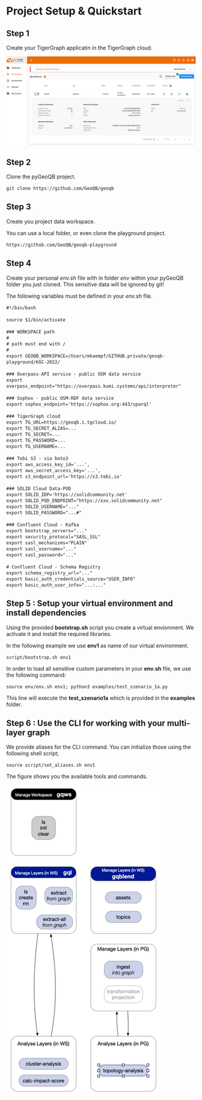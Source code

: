 # Project Setup & Quickstart

## Step 1
Create your TigerGraph applicatin in the TigerGraph cloud.

![img.png](images/quickstart/img01.png)

## Step 2
Clone the pyGeoQB project.

```
git clone https://github.com/GeoQB/geoqb
```

## Step 3
Create you project data workspace. 

You can use a local folder, or even clone the playground project.
```
https://github.com/GeoQB/geoqb-playground
```

## Step 4
Create your personal _env.sh_ file with in folder _env_ within your pyGeoQB folder you just cloned.
This sensitive data will be ignored by git!

The following variables must be defined in your _env.sh_ file.
``` 
#!/bin/bash

source $1/bin/activate

### WORKSPACE path
#
# path must end with /
#
export GEOQB_WORKSPACE=/Users/mkaempf/GITHUB.private/geoqb-playground/KGC-2022/

### Overpass-API service - public OSM data service
export overpass_endpoint="https://overpass.kumi.systems/api/interpreter"

### Sophox - public OSM-RDF data service
export sophox_endpoint='https://sophox.org:443/sparql'

### TigerGraph cloud
export TG_URL=https://geoqb.i.tgcloud.io/
export TG_SECRET_ALIAS=...
export TG_SECRET=...
export TG_PASSWORD=...
export TG_USERNAME=...

### Tebi S3 - via boto3
export aws_access_key_id='...',
export aws_secret_access_key='...',
export s3_endpoint_url='https://s3.tebi.io'

### SOLID Cloud Data-POD
export SOLID_IDP='https://solidcommunity.net'
export SOLID_POD_ENDPOINT="https://xxx.solidcommunity.net"
export SOLID_USERNAME="..."
export SOLID_PASSWORD="...#"

### Confluent Cloud - Kafka
export bootstrap_servers="..."
export security_protocol="SASL_SSL"
export sasl_mechanisms="PLAIN"
export sasl_username="..."
export sasl_password="..."

# Confluent Cloud - Schema Registry
export schema_registry_url="..."
export basic_auth_credentials_source="USER_INFO"
export basic_auth_user_info="...:..."
```

## Step 5 : Setup your virtual environment and install dependencies
Using the provided **bootstrap.sh** script you create a virtual envionment.
We activate it and install the required libraries.

In the following example we use **env1** as name of our virtual environment. 

```
script/bootstrap.sh env1
```

In order to load all sensitive custom parameters in your **env.sh** file, we use the following command:

```
source env/env.sh env1; python3 examples/test_szenario_1a.py
```

This line will execute the **test_szenario1a** which is provided in the **examples** folder.

## Step 6 : Use the CLI for working with your multi-layer graph

We provide aliases for the CLI command. You can initialize those using the following shell script;

```
source script/set_aliases.sh env1
```

The figure shows you the available tools and commands.

![img.png](img.png)